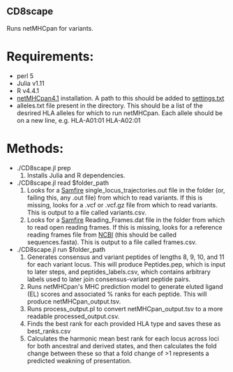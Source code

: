 ## CD8scape
Runs netMHCpan for variants. 

# Requirements:
- perl 5
- Julia v1.11
- R v4.4.1
- [netMHCpan4.1](https://services.healthtech.dtu.dk/services/NetMHCpan-4.1/) installation. A path to this should be added to [settings.txt](src/settings.txt)
- alleles.txt file present in the directory. This should be a list of the desrired HLA alleles for which to run netMHCpan. Each allele should be on a new line, e.g. 
    HLA-A01:01
    HLA-A02:01

# Methods:
- ./CD8scape.jl prep
    1) Installs Julia and R dependencies. 
- ./CD8scape.jl read $folder_path
    1) Looks for a [Samfire](https://github.com/cjri/samfire) single_locus_trajectories.out file in the folder (or, failing this, any .out file) from which to read variants. If this is missing, looks for a .vcf or .vcf.gz file from which to read variants. This is output to a file called variants.csv.
    2) Looks for a [Samfire](https://github.com/cjri/samfire) Reading_Frames.dat file in the folder from which to read open reading frames. If this is missing, looks for a reference reading frames file from [NCBI](https://www.ncbi.nlm.nih.gov/labs/virus/vssi/#/) (this should be called sequences.fasta). This is output to a file called frames.csv.
- ./CD8scape.jl run $folder_path
    1) Generates consensus and variant peptides of lengths 8, 9, 10, and 11 for each variant locus. This will produce Peptides.pep, which is input to later steps, and peptides_labels.csv, which contains arbitrary labels used to later join consensus-variant peptide pairs. 
    2) Runs netMHCpan's MHC prediction model to generate eluted ligand (EL) scores and associated % ranks for each peptide. This will produce netMHCpan_output.tsv. 
    3) Runs process_output.pl to convert netMHCpan_output.tsv to a more readable processed_output.csv. 
    4) Finds the best rank for each provided HLA type and saves these as best_ranks.csv
    5) Calculates the harmonic mean best rank for each locus across loci for both ancestral and derived states, and then calculates the fold change between these so that a fold change of >1 represents a predicted weakning of presentation. 